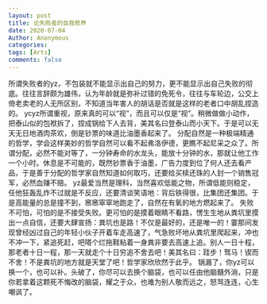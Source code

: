 ```yaml
---
layout: post
title: 论失败者的自我修养
date: 2020-07-04
Author: Anonymous
categories: 
tags: [Arts]
comments: false
--- 
```


所谓失败者的yz，不包装就不能显示出自己的努力，更不能显示出自己失败的彻底。往往言辞颇为雄伟，认为年龄就是弥补过错的免死令，往往与车轮边，公交上倚老卖老的人无所区别，不知道当年害人的胡话是否就是这样的老者口中胡乱捏造的。
        ycyz所谓重视，原来真的可以“视”，而且可以仅是“视”。稍微做做小动作，把泰山似的包袱拆了，捏成锅给下人去背，美其名曰登泰山而小天下。于是可以无天无日地酒肉茶欢，倒是钞票的味道比油墨香起来了。
        分配自然是一种极端精通的哲学，学会这样美妙的哲学自然可以看不起弗洛伊德，更瞧不起尼采之众了。所谓分配，必然不能对等了，一分钟寿命的水龙头，能放十分钟的水，那就让他工作一个小时。休息是不可能的，既然钞票香于油墨，广告力度到位了何人还去看产品，于是善于分配的哲学家自然知道如何取巧，还要给买椟还珠的人封一个销售冠军，必然血赚不赔。
        yz最爱当然是理科，当然喜欢低能之物，所谓低能则稳定，任他狂轰乱炸不过就是不反应，还要清谈笑语地：背后铁得很，比集团还集团。于是高能量的总是撞不到，窸窸窣窣地跑走了，自然在有氧的地方燃起来了。
        失败不可怕，可怕的是不接受失败。更可怕的是摸着眼睛不看路，愣生生地从粪坑里摸出一点自信，还要大肆宣扬：粪坑也是路！不仅是最好的，还是唯一的！霎那间发现曾经凶过自己的年轻小伙子开着车走高速了，气急败坏地从粪坑里爬起来，冲也不冲一下，紧追死赶，吧嗒个烂拖鞋粘着一身粪非要去高速上追。别人一日十程，那老者十日一程，那一天就走个十日穷追不舍去吧！美其名曰：跬步！驽马！锲而不舍！不是粪坑的地方就是天堂了吧！哲学家欣欣然于此乎。
        锅漏了，你yz可以换一个，也可以补。头破了，你尽可以去换个脑袋，也可以任由他脑髓外淌，只是你若拿着这颗死不悔改的脑袋，耀之于众，也难为别人敬而远之，怒骂连连，心生嘲讽了。

